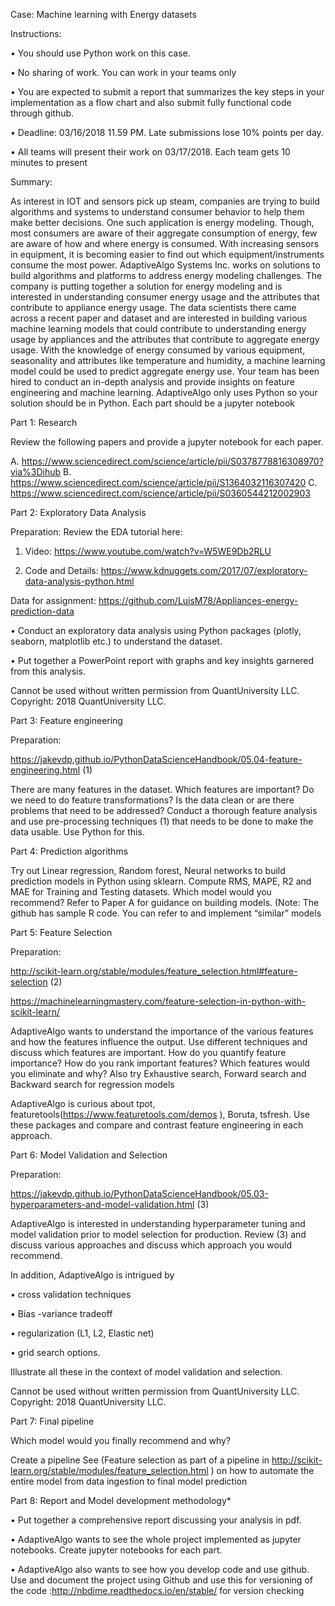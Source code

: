 Case: Machine learning with Energy datasets

Instructions:

• You should use Python work on this case.

• No sharing of work. You can work in your teams only

• You are expected to submit a report that summarizes the key steps in your implementation as a flow chart and also submit fully functional code through github.

• Deadline: 03/16/2018 11.59 PM. Late submissions lose 10% points per day.

• All teams will present their work on 03/17/2018. Each team gets 10 minutes to present

Summary:

As interest in IOT and sensors pick up steam, companies are trying to build algorithms and systems to understand consumer behavior to help them make better decisions. One such application is energy modeling. Though, most consumers are aware of their aggregate consumption of energy, few are aware of how and where energy is consumed. With increasing sensors in equipment, it is becoming easier to find out which equipment/instruments consume the most power. AdaptiveAlgo Systems Inc. works on solutions to build algorithms and platforms to address energy modeling challenges. The company is putting together a solution for energy modeling and is interested in understanding consumer energy usage and the attributes that contribute to appliance energy usage. The data scientists there came across a recent paper and dataset and are interested in building various machine learning models that could contribute to understanding energy usage by appliances and the attributes that contribute to aggregate energy usage. With the knowledge of energy consumed by various equipment, seasonality and attributes like temperature and humidity, a machine learning model could be used to predict aggregate energy use.
Your team has been hired to conduct an in-depth analysis and provide insights on feature engineering and machine learning. AdaptiveAlgo only uses Python so your solution should be in Python. Each part should be a jupyter notebook

Part 1: Research

Review the following papers and provide a jupyter notebook for each paper.

A. https://www.sciencedirect.com/science/article/pii/S0378778816308970?via%3Dihub
B. https://www.sciencedirect.com/science/article/pii/S1364032116307420
C. https://www.sciencedirect.com/science/article/pii/S0360544212002903

Part 2: Exploratory Data Analysis

Preparation: Review the EDA tutorial here:

1. Video: https://www.youtube.com/watch?v=W5WE9Db2RLU

2. Code and Details: https://www.kdnuggets.com/2017/07/exploratory-data-analysis-python.html

Data for assignment: https://github.com/LuisM78/Appliances-energy-prediction-data

• Conduct an exploratory data analysis using Python packages (plotly, seaborn, matplotlib etc.) to understand the dataset.

• Put together a PowerPoint report with graphs and key insights garnered from this analysis.

Cannot be used without written permission from QuantUniversity LLC. Copyright: 2018 QuantUniversity LLC.


Part 3: Feature engineering

Preparation:

https://jakevdp.github.io/PythonDataScienceHandbook/05.04-feature-engineering.html (1)

There are many features in the dataset. Which features are important? Do we need to do feature transformations? Is the data clean or are there problems that need to be addressed? Conduct a thorough feature analysis and use pre-processing techniques (1) that needs to be done to make the data usable. Use Python for this.


Part 4: Prediction algorithms

Try out Linear regression, Random forest, Neural networks to build prediction models in Python using sklearn. Compute RMS, MAPE, R2 and MAE for Training and Testing datasets. Which model would you recommend? Refer to Paper A for guidance on building models. (Note: The github has sample R code. You can refer to and implement “similar” models

Part 5: Feature Selection

Preparation:

http://scikit-learn.org/stable/modules/feature_selection.html#feature-selection (2)

https://machinelearningmastery.com/feature-selection-in-python-with-scikit-learn/

AdaptiveAlgo wants to understand the importance of the various features and how the features influence the output. Use different techniques and discuss which features are important. How do you quantify feature importance? How do you rank important features? Which features would you eliminate and why? Also try Exhaustive search, Forward search and Backward search for regression models

AdaptiveAlgo is curious about tpot, featuretools(https://www.featuretools.com/demos ), Boruta, tsfresh. Use these packages and compare and contrast feature engineering in each approach.

Part 6: Model Validation and Selection

Preparation:

https://jakevdp.github.io/PythonDataScienceHandbook/05.03-hyperparameters-and-model-validation.html (3)

AdaptiveAlgo is interested in understanding hyperparameter tuning and model validation prior to model selection for production. Review (3) and discuss various approaches and discuss which approach you would recommend.

In addition, AdaptiveAlgo is intrigued by

• cross validation techniques

• Bias -variance tradeoff

• regularization (L1, L2, Elastic net)

• grid search options.

Illustrate all these in the context of model validation and selection.

Cannot be used without written permission from QuantUniversity LLC. Copyright: 2018 QuantUniversity LLC.

Part 7: Final pipeline

Which model would you finally recommend and why?

Create a pipeline See (Feature selection as part of a pipeline in http://scikit-learn.org/stable/modules/feature_selection.html ) on how to automate the entire model from data ingestion to final model prediction

Part 8: Report and Model development methodology*

• Put together a comprehensive report discussing your analysis in pdf.

• AdaptiveAlgo wants to see the whole project implemented as jupyter notebooks. Create jupyter notebooks for each part.

• AdaptiveAlgo also wants to see how you develop code and use github. Use and document the project using Github and use this for versioning of the code :http://nbdime.readthedocs.io/en/stable/ for version checking